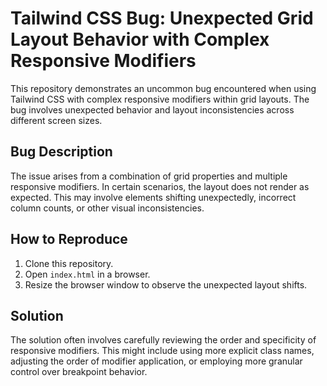 # Tailwind CSS Bug: Unexpected Grid Layout Behavior with Complex Responsive Modifiers

This repository demonstrates an uncommon bug encountered when using Tailwind CSS with complex responsive modifiers within grid layouts. The bug involves unexpected behavior and layout inconsistencies across different screen sizes.

## Bug Description
The issue arises from a combination of grid properties and multiple responsive modifiers. In certain scenarios, the layout does not render as expected. This may involve elements shifting unexpectedly, incorrect column counts, or other visual inconsistencies.

## How to Reproduce
1. Clone this repository.
2. Open `index.html` in a browser.
3. Resize the browser window to observe the unexpected layout shifts.

## Solution
The solution often involves carefully reviewing the order and specificity of responsive modifiers. This might include using more explicit class names, adjusting the order of modifier application, or employing more granular control over breakpoint behavior.